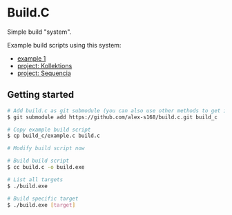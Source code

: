 # Build.C
Simple build "system".

Example build scripts using this system:
- [example 1](example.c)
- [project: Kollektions](https://github.com/alex-s168/kollektions/blob/master/build.c)
- [project: Sequencia](https://github.com/alex-s168/sequencia/blob/main/build.c)

## Getting started
```bash
# Add build.c as git submodule (you can also use other methods to get it)
$ git submodule add https://github.com/alex-s168/build.c.git build_c

# Copy example build script 
$ cp build_c/example.c build.c

# Modify build script now

# Build build script
$ cc build.c -o build.exe

# List all targets
$ ./build.exe 

# Build specific target
$ ./build.exe [target]
```
